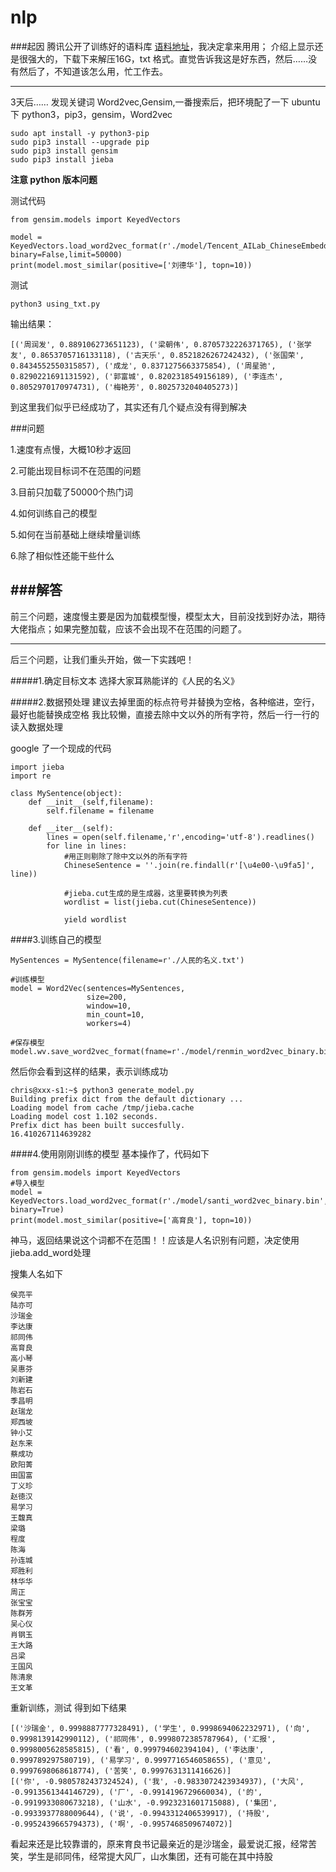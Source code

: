 # nlp
###起因
腾讯公开了训练好的语料库 [语料地址](https://ai.tencent.com/ailab/nlp/embedding.html)，我决定拿来用用；
介绍上显示还是很强大的，下载下来解压16G，txt 格式。直觉告诉我这是好东西，然后……没有然后了，不知道该怎么用，忙工作去。

-------------
3天后……
发现关键词 Word2vec,Gensim,一番搜索后，把环境配了一下 ubuntu 下 python3，pip3，gensim，Word2vec

```
sudo apt install -y python3-pip
sudo pip3 install --upgrade pip
sudo pip3 install gensim
sudo pip3 install jieba
```
**注意 python 版本问题**

测试代码
```
from gensim.models import KeyedVectors

model = KeyedVectors.load_word2vec_format(r'./model/Tencent_AILab_ChineseEmbedding.txt', binary=False,limit=50000)
print(model.most_similar(positive=['刘德华'], topn=10))
```
测试

`python3 using_txt.py`

输出结果：

`[('周润发', 0.889106273651123), ('梁朝伟', 0.8705732226371765), ('张学友', 0.8653705716133118), ('古天乐', 0.8521826267242432), ('张国荣', 0.8434552550315857), ('成龙', 0.8371275663375854), ('周星驰', 0.8290221691131592), ('郭富城', 0.8202318549156189), ('李连杰', 0.8052970170974731), ('梅艳芳', 0.8025732040405273)]`

到这里我们似乎已经成功了，其实还有几个疑点没有得到解决

###问题

1.速度有点慢，大概10秒才返回

2.可能出现目标词不在范围的问题

3.目前只加载了50000个热门词

4.如何训练自己的模型

5.如何在当前基础上继续增量训练

6.除了相似性还能干些什么

###解答
-------
前三个问题，速度慢主要是因为加载模型慢，模型太大，目前没找到好办法，期待大佬指点；如果完整加载，应该不会出现不在范围的问题了。

-----
后三个问题，让我们重头开始，做一下实践吧！

#####1.确定目标文本
选择大家耳熟能详的《人民的名义》

#####2.数据预处理
建议去掉里面的标点符号并替换为空格，各种缩进，空行，最好也能替换成空格
我比较懒，直接去除中文以外的所有字符，然后一行一行的读入数据处理

google 了一个现成的代码

```$xslt
import jieba
import re

class MySentence(object):
    def __init__(self,filename):
        self.filename = filename    

    def __iter__(self):
        lines = open(self.filename,'r',encoding='utf-8').readlines()
        for line in lines:
            #用正则剔除了除中文以外的所有字符
            ChineseSentence = ''.join(re.findall(r'[\u4e00-\u9fa5]', line))
            
            #jieba.cut生成的是生成器，这里要转换为列表
            wordlist = list(jieba.cut(ChineseSentence))
            
            yield wordlist
```

####3.训练自己的模型

```$xslt
MySentences = MySentence(filename=r'./人民的名义.txt')

#训练模型
model = Word2Vec(sentences=MySentences,
                 size=200,
                 window=10,
                 min_count=10,
                 workers=4)

#保存模型                
model.wv.save_word2vec_format(fname=r'./model/renmin_word2vec_binary.bin',binary=True)
```
然后你会看到这样的结果，表示训练成功
```$xslt
chris@xxx-s1:~$ python3 generate_model.py 
Building prefix dict from the default dictionary ...
Loading model from cache /tmp/jieba.cache
Loading model cost 1.102 seconds.
Prefix dict has been built succesfully.
16.410267114639282
```

####4.使用刚刚训练的模型
基本操作了，代码如下

```$xslt
from gensim.models import KeyedVectors
#导入模型
model = KeyedVectors.load_word2vec_format(r'./model/santi_word2vec_binary.bin', binary=True)
print(model.most_similar(positive=['高育良'], topn=10))
```
神马，返回结果说这个词都不在范围！！应该是人名识别有问题，决定使用jieba.add_word处理

搜集人名如下

```$xslt
侯亮平
陆亦可
沙瑞金
李达康
祁同伟
高育良
高小琴
吴惠芬
刘新建
陈岩石
季昌明
赵瑞龙
郑西坡
钟小艾
赵东来
蔡成功
欧阳菁
田国富
丁义珍
赵徳汉
易学习
王馥真
梁璐
程度
陈海
孙连城
郑胜利
林华华
周正
张宝宝
陈群芳
吴心仪
肖钢玉
王大路
吕梁
王国风
陈清泉
王文革
```
重新训练，测试
得到如下结果
```$xslt
[('沙瑞金', 0.9998887777328491), ('学生', 0.9998694062232971), ('向', 0.9998139142990112), ('祁同伟', 0.9998072385787964), ('汇报', 0.9998005628585815), ('看', 0.999794602394104), ('李达康', 0.999789297580719), ('易学习', 0.9997716546058655), ('意见', 0.9997698068618774), ('苦笑', 0.9997631311416626)]
[('你', -0.9805782437324524), ('我', -0.9833072423934937), ('大风', -0.9913561344146729), ('厂', -0.9914196729660034), ('的', -0.9919933080673218), ('山水', -0.9923231601715088), ('集团', -0.9933937788009644), ('说', -0.9943312406539917), ('持股', -0.9952439665794373), ('啊', -0.9957468509674072)]
```
看起来还是比较靠谱的，原来育良书记最亲近的是沙瑞金，最爱说汇报，经常苦笑，学生是祁同伟，经常提大风厂，山水集团，还有可能在其中持股